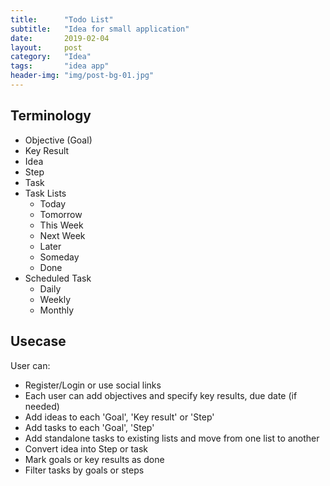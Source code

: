 ```yaml
---
title:      "Todo List"
subtitle:   "Idea for small application"
date:       2019-02-04
layout:     post
category: 	"Idea"
tags:		"idea app"
header-img: "img/post-bg-01.jpg"
---
```


## Terminology

* Objective (Goal)
* Key Result
* Idea
* Step
* Task
* Task Lists
	* Today
	* Tomorrow
	* This Week
	* Next Week
	* Later
	* Someday
	* Done
* Scheduled Task
	* Daily
	* Weekly
	* Monthly

## Usecase

User can:
* Register/Login or use social links
* Each user can add objectives and specify key results, due date (if needed)
* Add ideas to each 'Goal', 'Key result' or 'Step'
* Add tasks to each 'Goal', 'Step'
* Add standalone tasks to existing lists and move from one list to another
* Convert idea into Step or task
* Mark goals or key results as done
* Filter tasks by goals or steps
